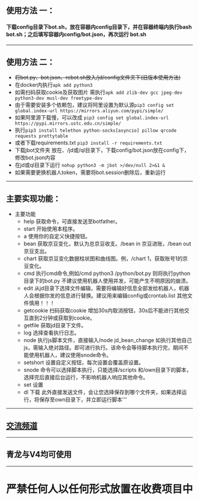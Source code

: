
## 使用方法 一：
#### 下载config目录下bot.sh，放在容器内config目录下，并在容器终端内执行bash bot.sh；之后填写容器内config/bot.json，再次运行 bot.sh
***
## 使用方法 二：
- ~~将bot.py、bot.json、rebot.sh放入/jd/config文件夹下(旧版本使用方法)~~
- 在docker内执行`apk add python3`
- 如需扫码获取cookie及获取图片 需执行`apk add zlib-dev gcc jpeg-dev python3-dev musl-dev freetype-dev`
- 由于需要安装多个依赖包，建议将阿里设置为默认源`pip3 config set global.index-url https://mirrors.aliyun.com/pypi/simple/`
- 如果阿里源下载慢，可以改成 `pip3 config set global.index-url https://pypi.mirrors.ustc.edu.cn/simple/`
- 执行`pip3 install telethon python-socks[asyncio] pillow qrcode requests prettytable`
- 或者下载requirements.txt `pip3 install -r requirements.txt`
- 下载jbot文件夹 放在、/jd或/ql目录下，下载config/bot.json放在config下，修改bot.json内容
- 在jd或ql目录下运行 `nohup python3 -m jbot >/dev/null 2>&1 &`
- 如果需要更换机器人token，需要将bot.session删除后，重新运行 
***
## 主要实现功能：
- 主要功能
    - help 获取命令，可直接发送至botfather。
    - start 开始使用本程序。
    - a 使用你的自定义快捷按钮。
    - bean 获取京豆变化，默认为总京豆收支。/bean in 京豆进账，/bean out 京豆支出。
    - chart 获取京豆变化数据柱状图和曲线图。例，/chart 1，获取账号1的京豆变化。
    - cmd 执行cmd命令,例如/cmd python3 /python/bot.py 则将执行python目录下的bot.py 不建议使用机器人使用并发，可能产生不明原因的崩溃。 
    - edit 从jd目录下选择文件编辑，需要将编辑好信息全部发给机器人，机器人会根据你发的信息进行替换。建议用来编辑config或crontab.list 其他文件慎用！！！
    - getcookie 扫码获取cookie 增加30s内取消按钮，30s后不能进行其他交互直到2分钟或获取到cookie。
    - getfile 获取jd目录下文件。
    - log 选择查看执行日志。
    - node 执行js脚本文件，直接输入/node jd_bean_change 如执行其他自己js，需输入绝对路径。即可进行执行。该命令会等待脚本执行完，期间不能使用机器人，建议使用snode命令。
    - setshort 设置自定义按钮，每次设置会覆盖原设置。
    - snode 命令可以选择脚本执行，只能选择/scripts 和/own目录下的脚本，选择完后直接后台运行，不影响机器人响应其他命令。 
    - set 设置
    - dl 下载
    此外直接发送文件，会让您选择保存到哪个文件夹，如果选择运行，将保存至own目录下，并立即运行脚本'''
***
## [交流频道](https://t.me/tiangongtong)
***
## 青龙与V4均可使用
***
# 严禁任何人以任何形式放置在收费项目中
